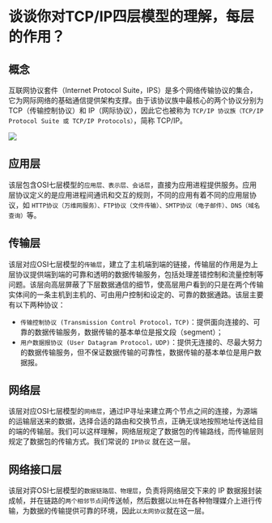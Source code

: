 # 谈谈你对TCP/IP四层模型的理解，每层的作用？

## 概念

互联网协议套件（Internet Protocol Suite，IPS）是多个网络传输协议的集合，它为网际网络的基础通信提供架构支撑。由于该协议族中最核心的两个协议分别为 TCP（传输控制协议）和 IP（网际协议），因此它也被称为 `TCP/IP 协议族（TCP/IP Protocol Suite 或 TCP/IP Protocols）`，简称 TCP/IP。

![](https://p3-juejin.byteimg.com/tos-cn-i-k3u1fbpfcp/5c8de506956245e0b1f7052621d4554a~tplv-k3u1fbpfcp-zoom-in-crop-mark:1304:0:0:0.awebp)

## 应用层

该层包含OSI七层模型的`应用层、表示层、会话层`，直接为应用进程提供服务。应用层协议定义的是应用进程间通讯和交互的规则，不同的应用有着不同的应用层协议，如 `HTTP协议（万维网服务）、FTP协议（文件传输）、SMTP协议（电子邮件）、DNS（域名查询）`等。


## 传输层

该层对应OSI七层模型的`传输层`，建立了主机端到端的链接，传输层的作用是为上层协议提供端到端的可靠和透明的数据传输服务，包括处理差错控制和流量控制等问题。该层向高层屏蔽了下层数据通信的细节，使高层用户看到的只是在两个传输实体间的一条主机到主机的、可由用户控制和设定的、可靠的数据通路。该层主要有以下两种协议：

- `传输控制协议 (Transmission Control Protocol，TCP)`：提供面向连接的、可靠的数据传输服务，数据传输的基本单位是报文段（segment）；
- `用户数据报协议 (User Datagram Protocol，UDP)`：提供无连接的、尽最大努力的数据传输服务，但不保证数据传输的可靠性，数据传输的基本单位是用户数据报。

## 网络层

该层对应OSI七层模型的`网络层`，通过IP寻址来建立两个节点之间的连接，为源端的运输层送来的数据，选择合适的路由和交换节点，正确无误地按照地址传送给目的端的传输层。我们可以这样理解，网络层规定了数据包的传输路线，而传输层则规定了数据包的传输方式。我们常说的 `IP协议` 就在这一层。

## 网络接口层

该层对弈OSI七层模型的`数据链路层、物理层`，负责将网络层交下来的 IP 数据报封装成帧，并在链路的`两个相邻节点`间传送帧，然后数据以`比特`在各种物理媒介上进行传输，为数据的传输提供可靠的环境，因此`以太网协议`就在这一层。


